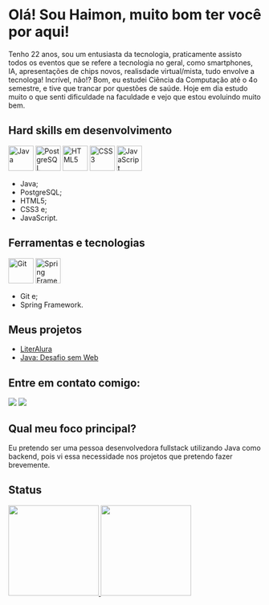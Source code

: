 # Olá! Sou Haimon, muito bom ter você por aqui!
Tenho 22 anos, sou um entusiasta da tecnologia, praticamente assisto todos os eventos que se refere a tecnologia no geral, como smartphones, IA, apresentações de chips novos, realisdade virtual/mista, tudo envolve a tecnologa! Incrível, não!?
Bom, eu estudei Ciência da Computação até o 4o semestre, e tive que trancar por questões de saúde. Hoje em dia estudo muito o que senti dificuldade na faculdade e vejo que estou evoluindo muito bem.

## Hard skills em desenvolvimento
<div>
  <img src="https://cdn.jsdelivr.net/gh/devicons/devicon@latest/icons/java/java-original-wordmark.svg" width="50" heigth="50" alt="Java"/>
  <img src="https://cdn.jsdelivr.net/gh/devicons/devicon@latest/icons/postgresql/postgresql-original.svg" width="50" heigth="50" alt="PostgreSQL"/>
  <img src="https://cdn.jsdelivr.net/gh/devicons/devicon@latest/icons/html5/html5-original.svg" width="50" heigth="50" alt="HTML5"/>
  <img src="https://cdn.jsdelivr.net/gh/devicons/devicon@latest/icons/css3/css3-original.svg" width="50" heigth="50" alt="CSS3"/>
  <img src="https://cdn.jsdelivr.net/gh/devicons/devicon@latest/icons/javascript/javascript-original.svg" width="50" heigth="50" alt="JavaScript"/> 
</div>
<p></p>

-  Java;
-  PostgreSQL;
-  HTML5;
-  CSS3 e;
-  JavaScript.

## Ferramentas e tecnologias
<div>
  <img loading="lazy" src="https://cdn.jsdelivr.net/gh/devicons/devicon@latest/icons/git/git-original.svg" width="50" heigth="50" alt="Git" />
  <img src="https://cdn.jsdelivr.net/gh/devicons/devicon@latest/icons/spring/spring-original-wordmark.svg" width="50" heigth="50" alt="Spring Framework"/>
</div>
<p></p>

-  Git e;
-  Spring Framework.

## Meus projetos

- [LiterAlura](https://github.com/haimonvieira/challenge-literalura)
- [Java: Desafio sem Web](https://github.com/haimonvieira/java-desafio-web)

## Entre em contato comigo:

<div>
  <a href = "mailto:haimoncuglercontato@gmail.com"><img loading="lazy" src="https://img.shields.io/badge/Gmail-D14836?style=for-the-badge&logo=gmail&logoColor=white" target="_blank"></a>
  <a href="https://www.linkedin.com/in/haimonvieira" target="_blank"><img loading="lazy" src="https://img.shields.io/badge/-LinkedIn-%230077B5?style=for-the-badge&logo=linkedin&logoColor=white" target="_blank"></a>   
</div>

## Qual meu foco principal?
Eu pretendo ser uma pessoa desenvolvedora fullstack utilizando Java como backend, pois vi essa necessidade nos projetos que pretendo fazer brevemente.

## Status
<div>
<a href="https://github.com/haimonvieira">
<img loading="lazy" height="180em" src="https://github-readme-stats.vercel.app/api/top-langs/?username=haimonvieira&layout=compact&langs_count=7&theme=dracula"/>
<img loading="lazy" height="180em" src="https://github-readme-stats.vercel.app/api?username=haimonvieira&show_icons=true&theme=dracula&include_all_commits=true&count_private=true"/>
</div>
